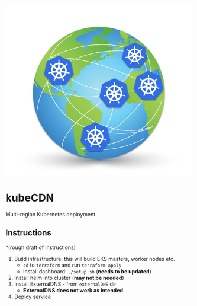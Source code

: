 ![kubeCDN](images/kubeCDN_logo.png)

# kubeCDN
Multi-region Kubernetes deployment

## Instructions
*(rough draft of instructions)

1. Build infrastructure: this will build EKS masters, worker nodes etc.
	* `cd` to `terraform` and run `terraform apply`
	* Install dashboard: `./setup.sh` (**needs to be updated**)
2. Install helm into cluster (**may not be needed**)
3. Install ExternalDNS - from `externalDNS` dir
	* **ExternalDNS does not work as intended** 
4. Deploy service
